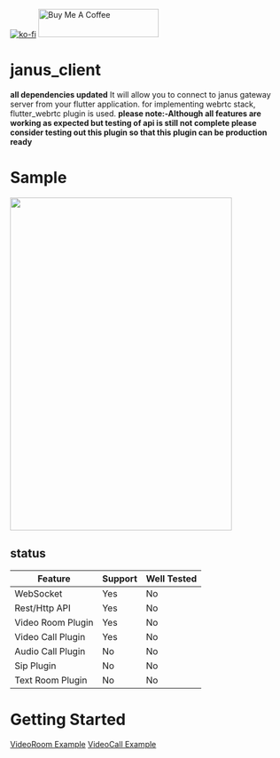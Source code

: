[![ko-fi](https://www.ko-fi.com/img/githubbutton_sm.svg)](https://ko-fi.com/U7U11OZL8)
<a href="https://www.buymeacoffee.com/gr20hjk" target="_blank"><img src="https://cdn.buymeacoffee.com/buttons/default-orange.png" alt="Buy Me A Coffee" style="height: 51px !important;width: 217px !important;" ></a>
# janus_client
**all dependencies updated**
It will allow you to connect to janus gateway server from your flutter application.
for implementing webrtc stack, flutter_webrtc plugin is used.
**please note:-Although all features are working as expected but testing of api is still not complete please consider testing out this plugin so that this plugin can be production ready**

# Sample

<img width="400" height="600" src="https://github.com/shivanshtalwar0/flutter_janus_client/raw/master/samples/videoroom_2_participants.jpg">

## status
| Feature            | Support | Well Tested |
|--------------------|---------|-------------|
| WebSocket          | Yes     | No          |
| Rest/Http API      | Yes     | No          |
| Video Room Plugin  | Yes     | No          |
| Video Call Plugin  | Yes     | No          |
| Audio Call Plugin  | No      | No          |
| Sip Plugin         | No      | No          |
| Text Room Plugin   | No      | No          |

# Getting Started
[VideoRoom Example](https://github.com/shivanshtalwar0/flutter_janus_client/raw/master/example/lib/VideoRoom.dart)
[VideoCall Example](https://github.com/shivanshtalwar0/flutter_janus_client/raw/master/example/lib/videoCall.dart)
